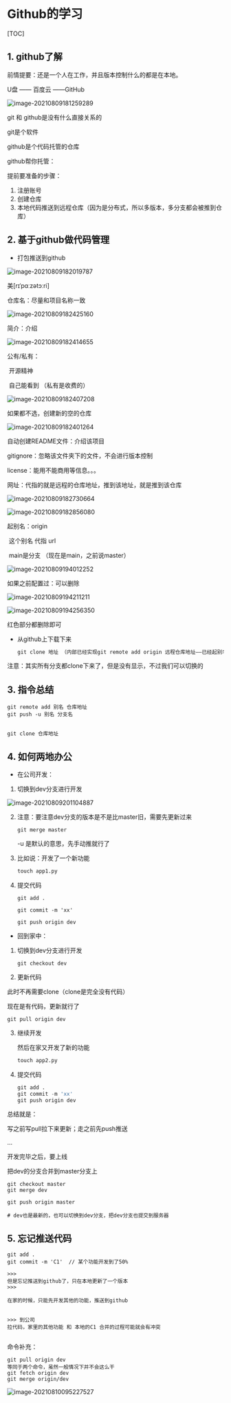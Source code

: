 # Github的学习

[TOC]

## 1. github了解

前情提要：还是一个人在工作，并且版本控制什么的都是在本地。

U盘 —— 百度云 ——GitHub

![image-20210809181259289](2.github.assets/image-20210809181259289.png)

git 和 github是没有什么直接关系的

git是个软件

github是个代码托管的仓库



github帮你托管：

提前要准备的步骤：

1. 注册账号
2. 创建仓库
3. 本地代码推送到远程仓库（因为是分布式，所以多版本，多分支都会被推到仓库）



## 2. 基于github做代码管理

- 打包推送到github

![image-20210809182019787](2.github.assets/image-20210809182019787.png)

美[rɪˈpɑːzətɔːri]



仓库名：尽量和项目名称一致

![image-20210809182425160](2.github.assets/image-20210809182425160.png)

简介：介绍

![image-20210809182414655](2.github.assets/image-20210809182414655.png)

公有/私有：

​		开源精神

​		自己能看到 （私有是收费的）

![image-20210809182407208](2.github.assets/image-20210809182407208.png)

如果都不选，创建新的空的仓库

![image-20210809182401264](2.github.assets/image-20210809182401264.png)

自动创建README文件：介绍该项目

gitignore：忽略该文件夹下的文件，不会进行版本控制

license：能用不能商用等信息。。。



网址：代指的就是远程的仓库地址，推到该地址，就是推到该仓库

![image-20210809182730664](2.github.assets/image-20210809182730664.png)



![image-20210809182856080](2.github.assets/image-20210809182856080.png)

起别名：origin

​		这个别名 代指 url

​		main是分支 （现在是main，之前说master）

![image-20210809194012252](2.github.assets/image-20210809194012252.png)

如果之前配置过：可以删除

![image-20210809194211211](2.github.assets/image-20210809194211211.png)

![image-20210809194256350](2.github.assets/image-20210809194256350.png)

红色部分都删除即可





- 从github上下载下来

  ```GO
  git clone 地址 （内部已经实现git remote add origin 远程仓库地址——已经起别名）
  ```

注意：其实所有分支都clone下来了，但是没有显示，不过我们可以切换的

## 3. 指令总结

```
git remote add 别名 仓库地址
git push -u 别名 分支名


git clone 仓库地址
```



## 4. 如何两地办公

- 在公司开发：

1. 切换到dev分支进行开发

![image-20210809201104887](2.github.assets/image-20210809201104887.png)

2. 注意：要注意dev分支的版本是不是比master旧，需要先更新过来

   `git merge master`

   -u 是默认的意思，先手动推就行了

3. 比如说：开发了一个新功能

   ```python
   touch app1.py
   ```

4. 提交代码

   `git add .`

   `git commit -m 'xx'`

   `git push origin dev`



- 回到家中：

1. 切换到dev分支进行开发

   `git checkout dev`

2.  更新代码

   此时不再需要clone（clone是完全没有代码）

   现在是有代码，更新就行了

   `git pull origin dev`

3. 继续开发

   然后在家又开发了新的功能

   ```python
   touch app2.py
   ```

4. 提交代码

   ```python
   git add .
   git commit -m 'xx'
   git push origin dev
   ```

   

总结就是：

写之前写pull拉下来更新；走之前先push推送



...

开发完毕之后，要上线

把dev的分支合并到master分支上

```
git checkout master
git merge dev

git push origin master

# dev也是最新的，也可以切换到dev分支，把dev分支也提交到服务器
```



## 5. 忘记推送代码

```
git add .
git commit -m 'C1'  // 某个功能开发到了50%

>>>
但是忘记推送到github了，只在本地更新了一个版本
>>>

在家的时候，只能先开发其他的功能，推送到github


>>> 到公司
拉代码，家里的其他功能 和 本地的C1 合并的过程可能就会有冲突


```

命令补充：

```
git pull origin dev
等同于两个命令，虽然一般情况下并不会这么干
git fetch origin dev
git merge origin/dev
```

![image-20210810095227527](2.github.assets/image-20210810095227527.png)
